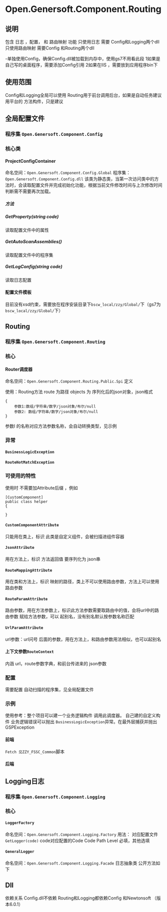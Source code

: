 # Open.Genersoft.Component.Routing
## 说明
包含 日志 ，配置， 和 路由映射 功能
只使用日志 需要 Config和Logging两个dll
只使用路由映射 需要Config 和Routing两个dll

-单独使用Config，确保Config.dll被加载到内存中，使用gs7不用看此段
1如果是自己写的桌面程序，需要添加Config引用
2如果在IIS ，需要放到应用程序bin下
## 使用范围
Config和Logging全局可以使用
Routing用于前台调用后台，如果是自动任务建议用平台的 方法构件，只是建议
## 全局配置文件
### 程序集 `Open.Genersoft.Component.Config`
### 核心类
#### ProjectConfigContainer
命名空间：`Open.Genersoft.Component.Config.Global`
程序集：`Open.Genersoft.Component.Config.dll`
该类为静态类，当第一次访问类中的方法时，会读取配置文件并完成初始化功能，根据当前文件修改时间与上次修改时间判断需不需要再次加载。
##### 方法
##### GetProperty(string code)
读取配置文件中的属性
 
##### GetAutoScanAssemblies()
读取配置文件中的程序集
 
##### GetLogConfig(string code)
读取日志配置
 
#### 配置文件模板
目前没有xsd约束，需要放在程序安装目录下`bscw_local/zzy/Global/`下（gs7为`bscw_local/zzy/Global/`下）

 
## Routing
### 程序集 `Open.Genersoft.Component.Routing`
### 核心
#### Router调度器
命名空间：`Open.Genersoft.Component.Routing.Public.Spi`
定义
 
使用：Routing方法
route 为路径
objects 为 序列化后的json对象，json格式
```
{
	参数1:数组/字符串/数字/json对象/布尔/null
	参数2: 数组/字符串/数字/json对象/布尔/null
}
```
参数I 的名称对应方法参数名称，会自动转换类型，见示例
 
### 异常
#### `BusinessLogicException`
#### `RouteNotMatchException`
 
### 可使用的特性
使用时 不需要加Attribute后缀 ，例如
```
[CustomComponent]
public class helper
{

}
```
#### `CustomComponentAttribute`
只能用在类上，标识 此类是自定义组件，会被扫描进组件容器
#### `JsonAttribute`
用在方法上，标识 方法返回值 要序列化为 json串
#### `RouteMappingAttribute`
用在类和方法上，标识 映射的路径，类上不可以使用路由参数，方法上可以使用路由参数
#### `RouteParamAttribute`
路由参数，用在方法参数上，标识此方法参数需要取路由中的值，会将url中的路由参数 赋给方法参数，可以 起别名，没有别名默认按参数名称匹配
#### `UrlParamAttribute`
url参数：url问号 后面的参数，用在方法上，和路由参数用法相似，也可以起别名
#### 上下文参数`RouteContext`
内涵 url，route参数字典，和前台传进来的 json参数
 
### 配置
需要配置 自动扫描的程序集，见全局配置文件
### 示例
使用参考：整个项目可以建一个业务逻辑构件 调用此调度器。
自己建的自定义构件 业务逻辑错误可以抛出 `BusinessLogicException`异常。在最外层捕获并抛出 GSPException
#### 前端
`Fetch 见ZZY_FSSC_Common`脚本
#### 后端
## Logging日志
### 程序集 `Open.Genersoft.Component.Logging`
### 核心
#### `LoggerFactory`
命名空间：`Open.Genersoft.Component.Logging.Factory`
用法：
对应配置文件 `GetLogger(code)` code对应配置的Code
Code Path Level 必填，其他选填
 
#### `GeneralLogger`
命名空间：`Open.Genersoft.Component.Logging.Facade`
日志抽象类
公开方法如下
## Dll
依赖关系
Config.dll不依赖
Routing和Logging都依赖Config 和Newtonsoft （版本6.0.1）
    
